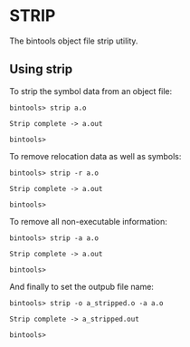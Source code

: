 # STRIP

The bintools object file strip utility.

## Using strip

To strip the symbol data from an object file:

```
bintools> strip a.o

Strip complete -> a.out

bintools>
```

To remove relocation data as well as symbols:

```
bintools> strip -r a.o

Strip complete -> a.out

bintools>
```

To remove all non-executable information:

```
bintools> strip -a a.o

Strip complete -> a.out

bintools>
```

And finally to set the outpub file name:

```
bintools> strip -o a_stripped.o -a a.o

Strip complete -> a_stripped.out

bintools>
```
